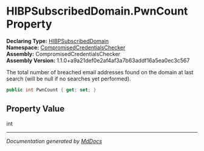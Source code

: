 ﻿<!--  
  <auto-generated>   
    The contents of this file were generated by a tool.  
    Changes to this file may be list if the file is regenerated  
  </auto-generated>   
-->

# HIBPSubscribedDomain.PwnCount Property

**Declaring Type:** [HIBPSubscribedDomain](../index.md)  
**Namespace:** [CompromisedCredentialsChecker](../../index.md)  
**Assembly:** CompromisedCredentialsChecker  
**Assembly Version:** 1.1.0+a9a21def0e2af4af3a7b63addf16a5ea0ec3c567

The total number of breached email addresses found on the domain at last search (will be null if no searches yet performed).

```csharp
public int PwnCount { get; set; }
```

## Property Value

int

___

*Documentation generated by [MdDocs](https://github.com/ap0llo/mddocs)*
